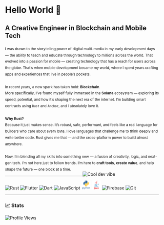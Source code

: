 # Hello World 👋



## A Creative Engineer in <b>Blockchain</b> and <b>Mobile</b> Tech  
</div>

<div align="left">
  <sub>
  I was drawn to the storytelling power of digital multi-media in my early development days — the ability to teach and educate through technology to millions across the world. That evolved into a passion for mobile — creating technology that has a reach for users across the globe. That’s when mobile development became my world, where I spent years crafting apps and experiences that live in people’s pockets.
  <br><br>
  In recent years, a new spark has taken hold: <b>Blockchain</b>.
  <br>
  More specifically, I’ve found myself fully immersed in the <b>Solana</b> ecosystem — exploring its speed, potential, and how it’s shaping the next era of the internet. I’m building smart contracts using <code>Rust</code> and <code>Anchor</code>, and I absolutely love it.
  <br><br>
  <b>Why Rust?</b><br>
  Because it just makes sense. It’s robust, safe, performant, and feels like a real language for builders who care about every byte. I love languages that challenge me to think deeply and write better code. Rust gives me that — and the cross-platform power to build almost anywhere.
  <br><br>
  Now, I’m blending all my skills into something new — a fusion of creativity, logic, and next-gen tech. I’m not here just to follow trends. I’m here to <b>craft tools</b>, <b>create value</b>, and help shape the future — one block at a time.
  </sub>
</div>


<img align="right" alt="Cool dev vibe" src="https://media.giphy.com/media/xT9IgzoKnwFNmISR8I/giphy.gif" width="250"/>

---

<p align="left">
  <img src="https://cdn.jsdelivr.net/gh/devicons/devicon@latest/icons/rust/rust-original.svg" width="30" title="Rust" />
  <img src="https://cdn.jsdelivr.net/gh/devicons/devicon/icons/flutter/flutter-original.svg" width="30" title="Flutter" />
  <img src="https://cdn.jsdelivr.net/gh/devicons/devicon/icons/dart/dart-original.svg" width="30" title="Dart" />
  <img src="https://cdn.jsdelivr.net/gh/devicons/devicon/icons/javascript/javascript-original.svg" width="30" title="JavaScript" />
  <img src="https://github.com/devicons/devicon/blob/master/icons/python/python-original-wordmark.svg" width="30" title="Python" />
  <img src="https://github.com/devicons/devicon/blob/master/icons/java/java-original-wordmark.svg" width="30" title="Java" />
  <img src="https://cdn.jsdelivr.net/gh/devicons/devicon@latest/icons/firebase/firebase-original.svg" width="30" title="Firebase"/>
  <img src="https://cdn.jsdelivr.net/gh/devicons/devicon/icons/git/git-original.svg" width="30" title="Git" />
</p>

---

### 📈 Stats
![Profile Views](https://komarev.com/ghpvc/?username=yourusername&style=flat&color=blue)
